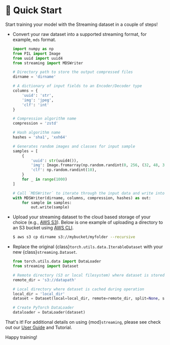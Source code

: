 # 🚀 Quick Start

Start training your model with the Streaming dataset in a couple of steps!

- Convert your raw dataset into a supported streaming format, for example, `mds` format.

    ```python
    import numpy as np
    from PIL import Image
    from uuid import uuid4
    from streaming import MDSWriter

    # Directory path to store the output compressed files
    dirname = 'dirname'

    # A dictionary of input fields to an Encoder/Decoder type
    columns = {
        'uuid': 'str',
        'img': 'jpeg',
        'clf': 'int'
    }

    # Compression algorithm name
    compression = 'zstd'

    # Hash algorithm name
    hashes = 'sha1', 'xxh64'

    # Generates random images and classes for input sample
    samples = [
        {
            'uuid': str(uuid4()),
            'img': Image.fromarray(np.random.randint(0, 256, (32, 48, 3), np.uint8)),
            'clf': np.random.randint(10),
        }
        for _ in range(1000)
    ]

    # Call `MDSWriter` to iterate through the input data and write into a shard `mds` file
    with MDSWriter(dirname, columns, compression, hashes) as out:
        for sample in samples:
            out.write(sample)
    ```

- Upload your streaming dataset to the cloud based storage of your choice (e.g., [AWS S3](https://aws.amazon.com/s3/)). Below is one example of uploading a directory to an S3 bucket using [AWS CLI](https://aws.amazon.com/cli/).
    <!--pytest.mark.skip-->
    ```bash
    $ aws s3 cp dirname s3://mybucket/myfolder --recursive
    ```

- Replace the original {class}`torch.utils.data.IterableDataset` with your new {class}`streaming.Dataset`.
    <!--pytest.mark.skip-->
    ```python
    from torch.utils.data import DataLoader
    from streaming import Dataset

    # Remote directory (S3 or local filesystem) where dataset is stored
    remote_dir = 's3://datapath'

    # Local directory where dataset is cached during operation
    local_dir = 'local_dir'
    dataset = Dataset(local=local_dir, remote=remote_dir, split=None, shuffle=True)

    # Create PyTorch DataLoader
    dataloader = DataLoader(dataset)
    ```

That's it!  For additional details on using {mod}`streaming`, please see check out our [User Guide](user_guide.md) and Tutorial.

Happy training!
